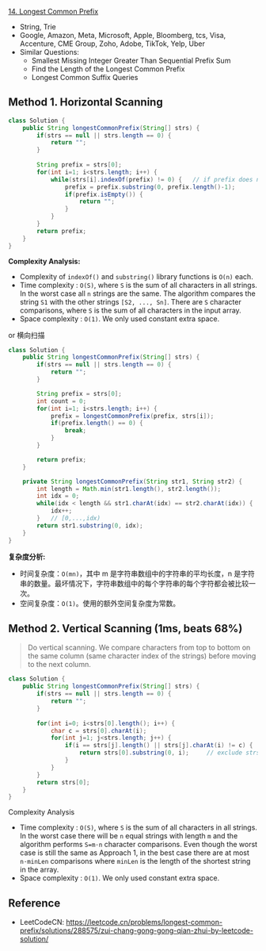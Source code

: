 [14. Longest Common Prefix](https://leetcode.com/problems/longest-common-prefix/)

* String, Trie
* Google, Amazon, Meta, Microsoft, Apple, Bloomberg, tcs, Visa, Accenture, CME Group, Zoho, Adobe, TikTok, Yelp, Uber
* Similar Questions:
  * Smallest Missing Integer Greater Than Sequential Prefix Sum
  * Find the Length of the Longest Common Prefix
  * Longest Common Suffix Queries


## Method 1. Horizontal Scanning
```java
class Solution {
    public String longestCommonPrefix(String[] strs) {
        if(strs == null || strs.length == 0) {
            return "";
        }
        
        String prefix = strs[0];
        for(int i=1; i<strs.length; i++) {
            while(strs[i].indexOf(prefix) != 0) {   // if prefix does not exist, then shorten the length
                prefix = prefix.substring(0, prefix.length()-1);
                if(prefix.isEmpty()) {
                    return "";
                }
            }
        }
        return prefix;
    }
}
```
**Complexity Analysis:**
* Complexity of `indexOf()` and `substring()` library functions is `O(n)` each.
* Time complexity : `O(S)`, where `S` is the sum of all characters in all strings. 
In the worst case all `n` strings are the same. The algorithm compares the string `S1` with the
 other strings `[S2, ..., Sn]`. There are `S` character comparisons, where `S` is the sum of all
  characters in the input array.
* Space complexity : `O(1)`. We only used constant extra space. 

or 横向扫描

```java
class Solution {
    public String longestCommonPrefix(String[] strs) {
        if(strs == null || strs.length == 0) {
            return "";
        }

        String prefix = strs[0];
        int count = 0;
        for(int i=1; i<strs.length; i++) {
            prefix = longestCommonPrefix(prefix, strs[i]);
            if(prefix.length() == 0) {
                break;
            }
        }

        return prefix;
    }

    private String longestCommonPrefix(String str1, String str2) {
        int length = Math.min(str1.length(), str2.length());
        int idx = 0;
        while(idx < length && str1.charAt(idx) == str2.charAt(idx)) {
            idx++;
        }   // [0,...,idx)
        return str1.substring(0, idx);
    }
}
```
**复杂度分析:**
* 时间复杂度：`O(mn)`，其中 m 是字符串数组中的字符串的平均长度，n 是字符串的数量。最坏情况下，字符串数组中的每个字符串的每个字符都会被比较一次。
* 空间复杂度：`O(1)`。使用的额外空间复杂度为常数。


## Method 2. Vertical Scanning (1ms, beats 68%)
> Do vertical scanning. We compare characters from top to bottom on the same column (same
> character index of the strings) before moving to the next column.
```java
class Solution {
    public String longestCommonPrefix(String[] strs) {
        if(strs == null || strs.length == 0) {
            return "";
        }
        
        for(int i=0; i<strs[0].length(); i++) {
            char c = strs[0].charAt(i);
            for(int j=1; j<strs.length; j++) {
                if(i == strs[j].length() || strs[j].charAt(i) != c) {
                    return strs[0].substring(0, i);     // exclude strs.charAt(i)
                }
            }
        }
        return strs[0];
    }
}
```
Complexity Analysis
* Time complexity : `O(S)`, where `S` is the sum of all characters in all strings. In the worst
 case there will be `n` equal strings with length `m` and the algorithm performs `S=m⋅n` character 
 comparisons. Even though the worst case is still the same as Approach 1, in the best case there 
 are at most `n⋅minLen` comparisons where `minLen` is the length of the shortest string in the array.
* Space complexity : `O(1)`. We only used constant extra space. 


## Reference
* LeetCodeCN: https://leetcode.cn/problems/longest-common-prefix/solutions/288575/zui-chang-gong-gong-qian-zhui-by-leetcode-solution/